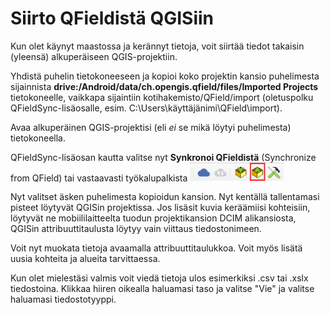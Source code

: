 # Siirto QFieldistä QGISiin

Kun olet käynyt maastossa ja kerännyt tietoja, voit siirtää tiedot takaisin (yleensä) alkuperäiseen QGIS-projektiin.

Yhdistä puhelin tietokoneeseen ja kopioi koko projektin kansio puhelimesta sijainnista **drive:/Android/data/ch.opengis.qfield/files/Imported Projects** tietokoneelle, vaikkapa sijaintiin kotihakemisto/QField/import (oletuspolku QFieldSync-lisäosalle, esim. C:\Users\käyttäjänimi\QField\import). 

Avaa alkuperäinen QGIS-projektisi (eli *ei* se mikä löytyi puhelimesta) tietokoneella.

QFieldSync-lisäosan kautta valitse nyt **Synkronoi QFieldistä** (Synchronize from QField) tai vastaavasti työkalupalkista [<img src="img/qfieldsync_import.png" width="150" />](img/qfieldsync_import.png) 

Nyt valitset äsken puhelimesta kopioidun kansion. Nyt kentällä tallentamasi pisteet löytyvät QGISin projektissa. Jos lisäsit kuvia keräämiisi kohteisiin, löytyvät ne mobiililaitteelta tuodun projektikansion DCIM alikansiosta, QGISin attribuuttitaulusta löytyy vain viittaus tiedostonimeen. 

Voit nyt muokata tietoja avaamalla attribuuttitaulukkoa. Voit myös lisätä uusia kohteita ja alueita tarvittaessa. 

Kun olet mielestäsi valmis voit viedä tietoja ulos esimerkiksi .csv tai .xslx tiedostoina. Klikkaa hiiren oikealla haluamasi taso ja valitse "Vie" ja valitse haluamasi tiedostotyyppi. 